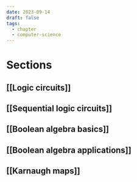 ```yaml
---
date: 2023-09-14
draft: false
tags:
  - chapter
  - computer-science
---
```

# Sections

## [[Logic circuits]]
## [[Sequential logic circuits]]
## [[Boolean algebra basics]]
## [[Boolean algebra applications]]
## [[Karnaugh maps]]